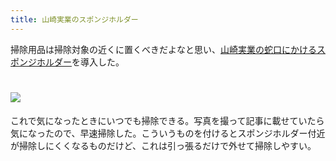 ```yaml
---
title: 山崎実業のスポンジホルダー
---
```

掃除用品は掃除対象の近くに置くべきだよなと思い、[山崎実業の蛇口にかけるスポンジホルダー](https://www.amazon.co.jp/dp/B07MM4GC6P)を導入した。

![](https://lh4.googleusercontent.com/22mcrS1RRPYmS5_I0IhguRG2w9MWvL9edxNkmfCFQiyqr4kZ3T2CaHmahKokFrdv6gCoE7Cemyfw5NNfxCRBVf6f-0N2Al4I3rNoLxRQ35bkQvsOf3hL7l2fB8nZBo6K30MmLiT31veiHP6gAC2SUPaBwaNKZOizpgFHJZtYXxweyb1wuVOcvK1u)
===============================================================================================================================================================================================================================

これで気になったときにいつでも掃除できる。写真を撮って記事に載せていたら気になったので、早速掃除した。こういうものを付けるとスポンジホルダー付近が掃除しにくくなるものだけど、これは引っ張るだけで外せて掃除しやすい。
